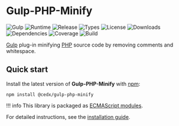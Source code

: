 # Gulp-PHP-Minify
![Gulp](https://badgen.net/badge/gulp/%3E%3D4.0.0/green) ![Runtime](https://badgen.net/npm/node/@cedx/gulp-php-minify) ![Release](https://badgen.net/npm/v/@cedx/gulp-php-minify) ![Types](https://badgen.net/npm/types/@cedx/gulp-php-minify) ![License](https://badgen.net/npm/license/@cedx/gulp-php-minify) ![Downloads](https://badgen.net/npm/dt/@cedx/gulp-php-minify) ![Dependencies](https://badgen.net/david/dep/cedx/gulp-php-minify) ![Coverage](https://badgen.net/coveralls/c/github/cedx/gulp-php-minify) ![Build](https://badgen.net/github/checks/cedx/gulp-php-minify/main)

[Gulp](https://gulpjs.com) plug-in minifying [PHP](https://www.php.net) source code by removing comments and whitespace.

## Quick start
Install the latest version of **Gulp-PHP-Minify** with [npm](https://www.npmjs.com):

``` shell
npm install @cedx/gulp-php-minify
```

!!! info
    This library is packaged as [ECMAScript modules](https://nodejs.org/api/esm.html).

For detailed instructions, see the [installation guide](installation.md).

